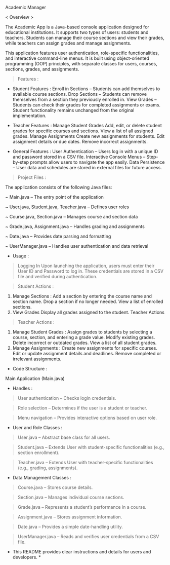 Academic Manager

< Overview >

The Academic App is a Java-based console application designed for educational institutions. 
It supports two types of users: students and teachers. 
Students can manage their course sections and view their grades, while teachers can assign grades and manage assignments.

This application features user authentication, role-specific functionalities, and interactive command-line menus. 
It is built using object-oriented programming (OOP) principles, with separate classes for users, courses, sections, grades, and assignments.

> Features :
  
- Student Features :
  Enroll in Sections – Students can add themselves to available course sections.
  Drop Sections – Students can remove themselves from a section they previously enrolled in.
  View Grades – Students can check their grades for completed assignments or exams.
  Student functionality remains unchanged from the original implementation.

- Teacher Features :
  Manage Student Grades
  Add, edit, or delete student grades for specific courses and sections.
  View a list of all assigned grades.
  Manage Assignments
  Create new assignments for students.
  Edit assignment details or due dates.
  Remove incorrect assignments.

- General Features :
  User Authentication – Users log in with a unique ID and password stored in a CSV file.
  Interactive Console Menus – Step-by-step prompts allow users to navigate the app easily.
  Data Persistence – User data and schedules are stored in external files for future access.

> Project Files :
  
The application consists of the following Java files:

~ Main.java – The entry point of the application

~ User.java, Student.java, Teacher.java – Defines user roles

~ Course.java, Section.java – Manages course and section data

~ Grade.java, Assignment.java – Handles grading and assignments

~ Date.java – Provides date parsing and formatting

~ UserManager.java – Handles user authentication and data retrieval

- Usage :

> Logging In
> Upon launching the application, users must enter their User ID and Password to log in.
  These credentials are stored in a CSV file and verified during authentication.

> Student Actions :
  1. Manage Sections :
     Add a section by entering the course name and section name.
     Drop a section if no longer needed.
     View a list of enrolled sections.
  2. View Grades
     Display all grades assigned to the student.
     Teacher Actions
> Teacher Actions :
  1. Manage Student Grades :
     Assign grades to students by selecting a course, section, and entering a grade value.
     Modify existing grades.
     Delete incorrect or outdated grades.
     View a list of all student grades.
  2. Manage Assignments :
     Create new assignments for specific courses.
     Edit or update assignment details and deadlines.
     Remove completed or irrelevant assignments.

- Code Structure :

Main Application (Main.java)

- Handles :

> User authentication – Checks login credentials.

> Role selection – Determines if the user is a student or teacher.

> Menu navigation – Provides interactive options based on user role.


- User and Role Classes :

> User.java – Abstract base class for all users.

> Student.java – Extends User with student-specific functionalities (e.g., section enrollment).

> Teacher.java – Extends User with teacher-specific functionalities (e.g., grading, assignments).


- Data Management Classes :

> Course.java – Stores course details.

> Section.java – Manages individual course sections.

> Grade.java – Represents a student’s performance in a course.

> Assignment.java – Stores assignment information.

> Date.java – Provides a simple date-handling utility.

> UserManager.java – Reads and verifies user credentials from a CSV file.


* This README provides clear instructions and details for users and developers. *
